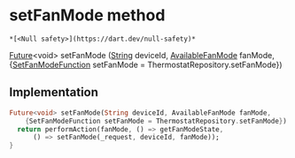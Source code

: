 


# setFanMode method




    *[<Null safety>](https://dart.dev/null-safety)*




[Future](https://api.flutter.dev/flutter/dart-async/Future-class.html)&lt;void> setFanMode
([String](https://api.flutter.dev/flutter/dart-core/String-class.html) deviceId, [AvailableFanMode](https://yonomi.co/yonomi-sdk/AvailableFanMode.html) fanMode, {[SetFanModeFunction](../../providers_thermostat_provider/SetFanModeFunction.md) setFanMode = ThermostatRepository.setFanMode})








## Implementation

```dart
Future<void> setFanMode(String deviceId, AvailableFanMode fanMode,
    {SetFanModeFunction setFanMode = ThermostatRepository.setFanMode}) async {
  return performAction(fanMode, () => getFanModeState,
      () => setFanMode(_request, deviceId, fanMode));
}
```







